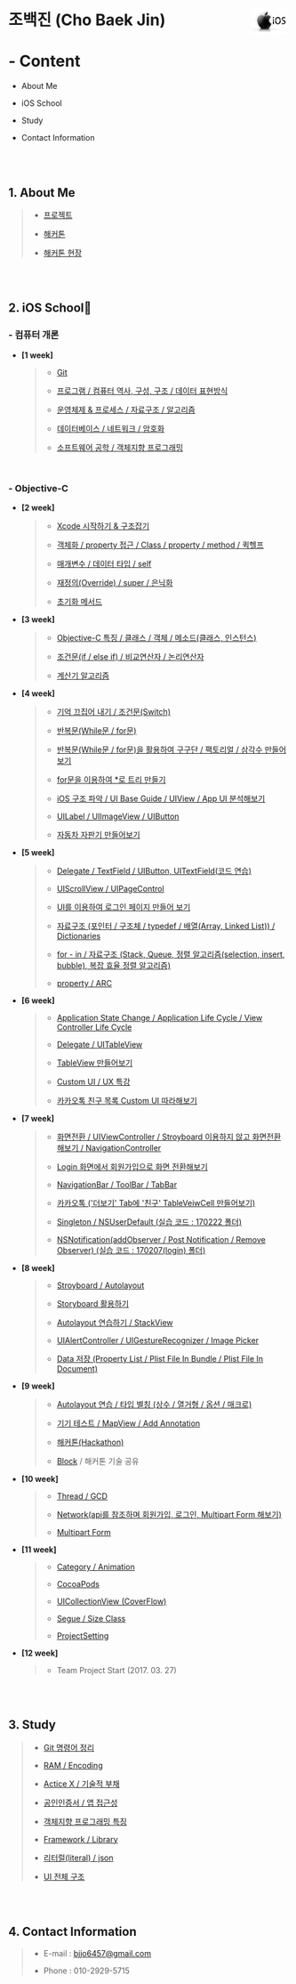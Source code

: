 # 조백진 (Cho Baek Jin)<a href="url"><img src="Study/Image/apple-logo.png" align="right" height="48" ></a>


# - Content

- About Me

- iOS School

- Study

- Contact Information

<br><br>

## 1. About Me

>- [프로젝트]()
>
>- [해커톤](https://github.com/BaekJinCho/PetmeApp)
>
>- [해커톤 현장](http://school.fastcampus.co.kr/blog/all/75/)



<br><br>

## 2. iOS School🍎

### - 컴퓨터 개론

- **[1 week]**
  
	>- [Git](https://github.com/BaekJinCho/iOS.school/tree/master/ConceptProject/170109)
	>
	>- [프로그램 / 컴퓨터 역사, 구성, 구조 / 데이터 표현방식](https://github.com/BaekJinCho/iOS.school/tree/master/ConceptProject/170110)
	>
	>- [운영체제 & 프로세스 / 자료구조 / 알고리즘](https://github.com/BaekJinCho/iOS.school/tree/master/ConceptProject/170111)
	>
	>- [데이터베이스 / 네트워크 / 암호화](https://github.com/BaekJinCho/iOS.school/tree/master/ConceptProject/170112)
	>
	>- [소프트웨어 공학 / 객체지향 프로그래밍](https://github.com/BaekJinCho/iOS.school/tree/master/ConceptProject/170113)


<br>

### - Objective-C

- **[2 week]**

	>- [Xcode 시작하기 & 구조잡기](https://github.com/BaekJinCho/iOS.school/tree/master/ConceptProject/170116)
	>
	>-  [객체화 / property 접근 / Class / property / method / 퀵헬프](https://github.com/BaekJinCho/iOS.school/tree/master/ConceptProject/170117)
	>
	>- [매개변수 / 데이터 타입 / self](https://github.com/BaekJinCho/iOS.school/tree/master/ConceptProject/17011819)
	>
	>- [재정의(Override) / super / 은닉화](https://github.com/BaekJinCho/iOS.school/tree/master/ConceptProject/170119)
	>
	>- [초기화 메서드](https://github.com/BaekJinCho/iOS.school/tree/master/ConceptProject/170120)

- **[3 week]**

	>- [Objective-C 특징 / 클래스 / 객체 / 메소드(클래스, 인스턴스)](https://github.com/BaekJinCho/iOS.school/tree/master/ConceptProject/170123)
	>
	>- [조건문(if / else if) / 비교연산자 / 논리연산자](https://github.com/BaekJinCho/iOS.school/tree/master/ConceptProject/170124) 
	>
	>- [계산기 알고리즘](https://github.com/BaekJinCho/iOS.school/tree/master/Study/Study5)  

- **[4 week]**

	>- [기억 끄집어 내기 / 조건문(Switch)](ConceptProject/170131)
	>
	>- [반복문(While문 / for문)](ConceptProject/170201)
	>
	>- [반복문(While문 / for문)을 활용하여 구구단 / 팩토리얼 / 삼각수 만들어보기](ConceptProject/170201(Exam))
	>
	>- [for문을 이용하여 *로 트리 만들기](ConceptProject/170202(StarTree))
	>
	>- [iOS 구조 파악 / UI Base Guide / UIView / App UI 분석해보기](ConceptProject/170202)
	>
	>- [UILabel / UIImageView / UIButton](ConceptProject/170203)
	>
	>- [자동차 자판기 만들어보기](ConceptProject/170205(VendingMachine))

- **[5 week]**

	>- [Delegate / TextField / UIButton, UITextField(코드 연습)](ConceptProject/170206) 
	>
	>- [UIScrollView / UIPageControl](ConceptProject/170207)
	>
	>- [UI를 이용하여 로그인 페이지 만들어 보기](ConceptProject/170207(Login))
	>
	>- [자료구조 (포인터 / 구조체 / typedef / 배열(Array, Linked List)) / Dictionaries](ConceptProject/170208)
	>
	>- [for - in / 자료구조 (Stack, Queue, 정렬 알고리즘(selection, insert, bubble), 복잡 효율 정렬 알고리즘)](ConceptProject/170209)
	>
	>- [property / ARC](ConceptProject/170210)

- **[6 week]**

	>- [Application State Change / Application Life Cycle / View Controller Life Cycle](ConceptProject/170213)
	>
	>- [Delegate / UITableView](ConceptProject/170215)
	>
	>- [TableView 만들어보기](ConceptProject/170216)
	>
	>- [Custom UI / UX 특강](ConceptProject/170217)
	>
	>- [카카오톡 친구 목록 Custom UI 따라해보기](ConceptProject/170219(CustomUI))

- **[7 week]**

	>- [화면전환 / UIViewController / Stroyboard 이용하지 않고 화면전환 해보기 / NavigationController](ConceptProject/170220(UIViewcontroller))
	>
	>- [Login 화면에서 회원가입으로 화면 전환해보기](ConceptProject/170220)
	>
	>- [NavigationBar / ToolBar / TabBar](ConceptProject/170221(Navigation))
	>
	>- [카카오톡 ('더보기' Tab에 '친구' TableVeiwCell 만들어보기)](ConceptProject/170222)
	>
	>- [Singleton / NSUserDefault (실습 코드 : 170222 폴더)](ConceptProject/170223)
	>
	>- [NSNotification(addObserver / Post Notification / Remove Observer) (실습 코드 : 170207(login) 폴더)](ConceptProject/170224)

- **[8 week]**

	>- [Stroyboard / Autolayout](ConceptProject/170227)
	>
	>- [Storyboard 활용하기](ConceptProject/170227(UseStoryboard))
	>
	>- [Autolayout 연습하기 / StackView](ConceptProject/170228(AutoLayout))
	>
	>- [UIAlertController / UIGestureRecognizer / Image Picker](ConceptProject/170302)
	>
	>- [Data 저장 (Property List / Plist File In Bundle / Plist File In Document)](ConceptProject/170303)

- **[9 week]**

	>- [Autolayout 연습 / 타입 별칭 (상수 / 열거형 / 옵션 / 매크로)](ConceptProject/170306(AutolayoutPractice))
	>
	>- [기기 테스트 / MapView / Add Annotation](ConceptProject/170307(MapView))
	>
	>- [해커톤(Hackathon)](https://github.com/BaekJinCho/PetmeApp)
	>
	>- [Block](ConceptProject/170310(BlockPractice)) / 해커톤 기술 공유

- **[10 week]**

	>- [Thread / GCD](ConceptProject/170313(Thread))
	>
	>- [Network(api를 참조하며 회원가입, 로그인, Multipart Form 해보기)](ConceptProject/170315)
	>
	>- [Multipart Form](ConceptProject/170317)

- **[11 week]**

	>- [Category / Animation](ConceptProject/170320)
	>
	>- [CocoaPods](ConceptProject/170321)
	>
	>- [UICollectionView (CoverFlow)](ConceptProject/170322)
	>
	>- [Segue / Size Class](ConceptProject/170323)
	>
	>- [ProjectSetting](ConceptProject/170324)

- **[12 week]**

	>- Team Project Start (2017. 03. 27)


<br><br>

## 3. Study

> - [Git 명령어 정리](Study/Study6)
>
> - [RAM / Encoding](https://github.com/BaekJinCho/iOS.school/tree/master/Study/Study)
>
> - [Actice X / 기술적 부채](https://github.com/BaekJinCho/iOS.school/tree/master/Study/Study1)
>
> - [공인인증서 / 앱 접근성](https://github.com/BaekJinCho/iOS.school/tree/master/Study/Study2)
>
> - [객체지향 프로그래밍 특징](https://github.com/BaekJinCho/iOS.school/tree/master/Study/Study3)
>
> - [Framework / Library](https://github.com/BaekJinCho/iOS.school/tree/master/Study/Study4)
>
> - [리터럴(literal) / json](Study/Study7)
>
> - [UI 전체 구조](Study/Study8)

<br><br>

## 4. Contact Information

> - E-mail : bjjo6457@gmail.com
>
> - Phone : 010-2929-5715